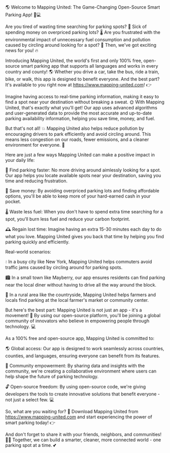 🌎 Welcome to Mapping United: The Game-Changing Open-Source Smart Parking App! 🚗💻

Are you tired of wasting time searching for parking spots? 💸 Sick of spending money on overpriced parking lots? 🌡️ Are you frustrated with the environmental impact of unnecessary fuel consumption and pollution caused by circling around looking for a spot? 🌟 Then, we've got exciting news for you! 🔥

Introducing Mapping United, the world's first and only 100% free, open-source smart parking app that supports all languages and works in every country and county! 🌎 Whether you drive a car, take the bus, ride a train, bike, or walk, this app is designed to benefit everyone. And the best part? It's available to you right now at https://www.mapping-united.com! 👉

Imagine having access to real-time parking information, making it easy to find a spot near your destination without breaking a sweat. 🌞 With Mapping United, that's exactly what you'll get! Our app uses advanced algorithms and user-generated data to provide the most accurate and up-to-date parking availability information, helping you save time, money, and fuel.

But that's not all! 💥 Mapping United also helps reduce pollution by encouraging drivers to park efficiently and avoid circling around. This means less congestion on our roads, fewer emissions, and a cleaner environment for everyone. 🌟

Here are just a few ways Mapping United can make a positive impact in your daily life:

📍 Find parking faster: No more driving around aimlessly looking for a spot. Our app helps you locate available spots near your destination, saving you time and reducing frustration.

💸 Save money: By avoiding overpriced parking lots and finding affordable options, you'll be able to keep more of your hard-earned cash in your pocket.

🌡️ Waste less fuel: When you don't have to spend extra time searching for a spot, you'll burn less fuel and reduce your carbon footprint.

🕰️ Regain lost time: Imagine having an extra 15-30 minutes each day to do what you love. Mapping United gives you back that time by helping you find parking quickly and efficiently.

Real-world scenarios:

💧 In a busy city like New York, Mapping United helps commuters avoid traffic jams caused by circling around for parking spots.

🏙️ In a small town like Mayberry, our app ensures residents can find parking near the local diner without having to drive all the way around the block.

🌳 In a rural area like the countryside, Mapping United helps farmers and locals find parking at the local farmer's market or community center.

But here's the best part: Mapping United is not just an app - it's a movement! 🌟 By using our open-source platform, you'll be joining a global community of innovators who believe in empowering people through technology. 💻

As a 100% free and open-source app, Mapping United is committed to:

🌎 Global access: Our app is designed to work seamlessly across countries, counties, and languages, ensuring everyone can benefit from its features.

💪 Community empowerment: By sharing data and insights with the community, we're creating a collaborative environment where users can help shape the future of parking technology.

🔓 Open-source freedom: By using open-source code, we're giving developers the tools to create innovative solutions that benefit everyone - not just a select few. 💻

So, what are you waiting for? 🤔 Download Mapping United from https://www.mapping-united.com and start experiencing the power of smart parking today! 👉

And don't forget to share it with your friends, neighbors, and communities! 📱👫 Together, we can build a smarter, cleaner, more connected world - one parking spot at a time. 💕